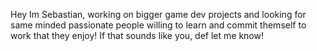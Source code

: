 Hey Im Sebastian, working on bigger game dev projects and looking for same minded passionate people willing to learn and commit themself to work that they enjoy!
If that sounds like you, def let me know!
<!---
OblacneCerealie/OblacneCerealie is a ✨ special ✨ repository because its `README.md` (this file) appears on your GitHub profile.
You can click the Preview link to take a look at your changes.
--->
